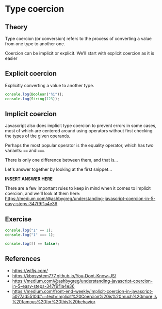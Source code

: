 # Type coercion

## Theory

Type coercion (or conversion) refers to the process of converting a value from one type to another one.

Coercion can be implicit or explicit. We'll start with explicit coercion as it is easier

## Explicit coercion

Explicitly converting a value to another type.

```javascript
console.log(Boolean("hi"));
console.log(String(123));
```

## Implicit coercion

Javascript also does implicit type coercion to prevent errors in some cases, most of which are centered around using operators without first checking the types of the given operands.

Perhaps the most popular operator is the equality operator, which has two variants: `==` and `===`.

There is only one difference between them, and that is...

Let's answer together by looking at the first snippet...

**INSERT ANSWER HERE**

There are a few important rules to keep in mind when it comes to implicit coercion, and we'll look at them here: https://medium.com/@ashbygreg/understanding-javascript-coercion-in-5-easy-steps-347f9f1a4e36

## Exercise

```javascript
console.log("1" == 1);
console.log("1" === 1);
```

```javascript
console.log([] == false);
```

## References

- https://wtfjs.com/
- https://kbpsystem777.github.io/You-Dont-Know-JS/
- https://medium.com/@ashbygreg/understanding-javascript-coercion-in-5-easy-steps-347f9f1a4e36
- https://medium.com/front-end-weekly/implicit-coercion-in-javascript-5077ad5510d#:~:text=Implicit%20Coercion%20is%20much%20more,is%20famous%20for%20this%20behavior.

